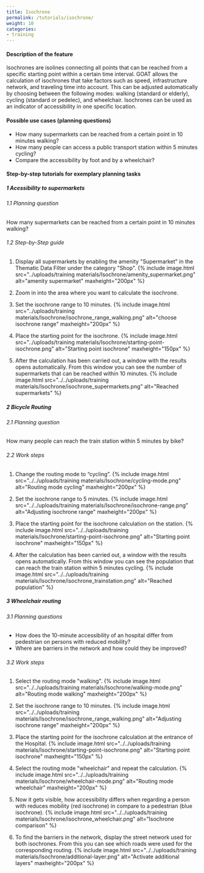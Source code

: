 ```yaml
---
title: Isochrone
permalink: /tutorials/isochrone/
weight: 10
categories:
- training
---
```


#### Description of the feature
Isochrones are isolines connecting all points that can be reached from a specific starting point within a certain time interval.
GOAT allows the calculation of isochrones that take factors such as speed, infrastructure network, and traveling time into account. This can be adjusted automatically by choosing between the following modes: walking (standard or elderly), cycling (standard or pedelec), and wheelchair. Isochrones can be used as an indicator of accessibility in one specific location. 

#### Possible use cases (planning questions)
- How many supermarkets can be reached from a certain point in 10 minutes walking?
- How many people can access a public transport station within 5 minutes cycling? 
- Compare the accessibility by foot and by a wheelchair?


#### Step-by-step tutorials for exemplary planning tasks
##### 1 Acessibility to supermarkets
###### 1.1 Planning question

How many supermarkets can be reached from a certain point in 10 minutes walking?

###### 1.2 Step-by-Step guide

1. Display all supermarkets by enabling the amenity "Supermarket" in the Thematic Data Filter under the category "Shop".  {% include image.html src="../uploads/training materials/Isochrone/amenity_supermarket.png" alt="amenity supermarket" maxheight="200px" %} 

2. Zoom in into the area where you want to calculate the isochrone.

3. Set the isochrone range to 10 minutes.  {% include image.html src="../uploads/training materials/Isochrone/isochrone_range_walking.png" alt="choose isochrone range" maxheight="200px" %} 

4. Place the starting point for the isochrone.  {% include image.html src="../uploads/training materials/Isochrone/starting-point-isochrone.png" alt="Starting point isochrone" maxheight="150px" %} 


5. After the calculation has been carried out, a window with the results opens automatically. From this window you can see the number of supermarkets that can be reached within 10 minutes.  {% include image.html src="../../uploads/training materials/Isochrone/isochrone_supermarkets.png" alt="Reached supermarkets" %} 

##### 2 Bicycle Routing 
###### 2.1 Planning question
How many people can reach the train station within 5 minutes by bike? 
###### 2.2 Work steps
1. Change the routing mode to “cycling”.  {% include image.html src="../../uploads/training materials/Isochrone/cycling-mode.png" alt="Routing mode cycling" maxheight="200px" %} 

2. Set the isochrone range to 5 minutes.  {% include image.html src="../../uploads/training materials/Isochrone/isochrone-range.png" alt="Adjusting isochrone range" maxheight="200px" %} 

3. Place the starting point for the isochrone calculation on the station.  {% include image.html src="../../uploads/training materials/Isochrone/starting-point-isochrone.png" alt="Starting point isochrone" maxheight="150px" %}

4. After the calculation has been carried out, a window with the results opens automatically. From this window you can see the population that can reach the train station within 5 minutes cycling.  {% include image.html src="../../uploads/training materials/Isochrone/isochrone_trainstation.png" alt="Reached population" %}


##### 3 Wheelchair routing
###### 3.1 Planning questions
- How does the 10-minute accessibility of an hospital differ from pedestrian on persons with reduced mobility?
- Where are barriers in the network and how could they be improved? 

###### 3.2 Work steps

1. Select the routing mode "walking".  {% include image.html src="../../uploads/training materials/Isochrone/walking-mode.png" alt="Routing mode walking" maxheight="200px" %}

2. Set the isochrone range to 10 minutes.  {% include image.html src="../../uploads/training materials/Isochrone/isochrone_range_walking.png" alt="Adjusting isochrone range" maxheight="200px" %}

3. Place the starting point for the isochrone calculation at the entrance of the Hospital.  {% include image.html src="../../uploads/training materials/Isochrone/starting-point-isochrone.png" alt="Starting point isochrone" maxheight="150px" %}

4. Select the routing mode "wheelchair" and repeat the calculation.  {% include image.html src="../../uploads/training materials/Isochrone/wheelchair-mode.png" alt="Routing mode wheelchair" maxheight="200px" %}

5. Now it gets visible, how accessibility differs when regarding a person with reduces mobility (red isochrone) in compare to a pedestrian (blue isochrone).  {% include image.html src="../../uploads/training materials/Isochrone/isochrone_wheelchair.png" alt="Isochrone comparison" %}

6. To find the barriers in the network, display the street network used for both isochrones. From this you can see which roads were used for the corresponding routing.  {% include image.html src="../../uploads/training materials/Isochrone/additional-layer.png" alt="Activate additional layers" maxheight="200px" %}
 